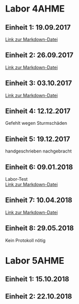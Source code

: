 # Labor  4AHME

## Einheit 1: 19.09.2017
[Link zur Markdown-Datei](https://github.com/HTLMechatronics/m14-la1-sx/blob/tutram12/tutram12_kw38.md)

## Einheit 2: 26.09.2017
[Link zur Markdown-Datei](https://github.com/HTLMechatronics/m14-la1-sx/blob/tutram12/tutram12_kw39.md)

## Einheit 3: 03.10.2017
[Link zur Markdown-Datei](https://github.com/HTLMechatronics/m14-la1-sx/blob/tutram12/tutram12_kw40.md)

## Einheit 4: 12.12.2017
Gefehlt wegen Sturmschäden

## Einheit 5: 19.12.2017
handgeschrieben nachgebracht

## Einheit 6: 09.01.2018
Labor-Test  
[Link zur Markdown-Datei](https://github.com/HTLMechatronics/m14-la1-sx/blob/tutram12/tutram12_kw02_2018.md)  

## Einheit 7: 10.04.2018
[Link zur Markdown-Datei](https://github.com/HTLMechatronics/m14-la1-sx/blob/tutram12/tutram12_kw15_2018.md)  

## Einheit 8: 29.05.2018
Kein Protokoll nötig

# Labor  5AHME

## Einheit 1: 15.10.2018

## Einheit 2: 22.10.2018
